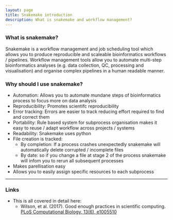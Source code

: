 ```yaml
---
layout: page
title: Snakemake introduction
description: What is snakemake and workflow management?
---
```


### What is snakemake?

Snakemake is a workflow management and job scheduling tool which allows you to produce reproducible and 
scaleable bioinformatics workflows / pipelines. Workflow management tools allow you to automate multi-step
bioinformatics analyses (e.g. data collection, QC, processing and visualisation) and organise complex pipelines 
in a human readable manner. 

### Why should I use snakemake?

- Automation: Allows you to automate mundane steps of bioinformatics process to focus more on data analysis
- Reproducibility: Promotes scientifc reproducibility 
- Error tracking: Errors are easier to track reducing effort required to find and correct them
- Portability: Rule based system for subprocess organisation makes it easy to reuse / adapt workflow across projects / systems
- Readability: Snakemake uses python
- File creation is tracked: 
    - By completion: If a process crashes unexpectedly snakemake will automatically delete corrupted / incomplete files
    - By date: so if you change a file at stage 2 of the process snakemake will infom you to rerun all subsequent processes
- Makes parellisation easy
- Allows you to easily assign specific resources to each subprocess 

***

### Links

- This is all covered in detail here:
    - Wilson, et al. (2017). Good enough practices in scientific computing. [PLoS Computational Biology, 13(6), e1005510](http://doi.org/10.1371/journal.pcbi.1005510)

